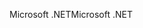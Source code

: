 <span data-ttu-id="56de8-101">Microsoft .NET</span><span class="sxs-lookup"><span data-stu-id="56de8-101">Microsoft .NET</span></span>